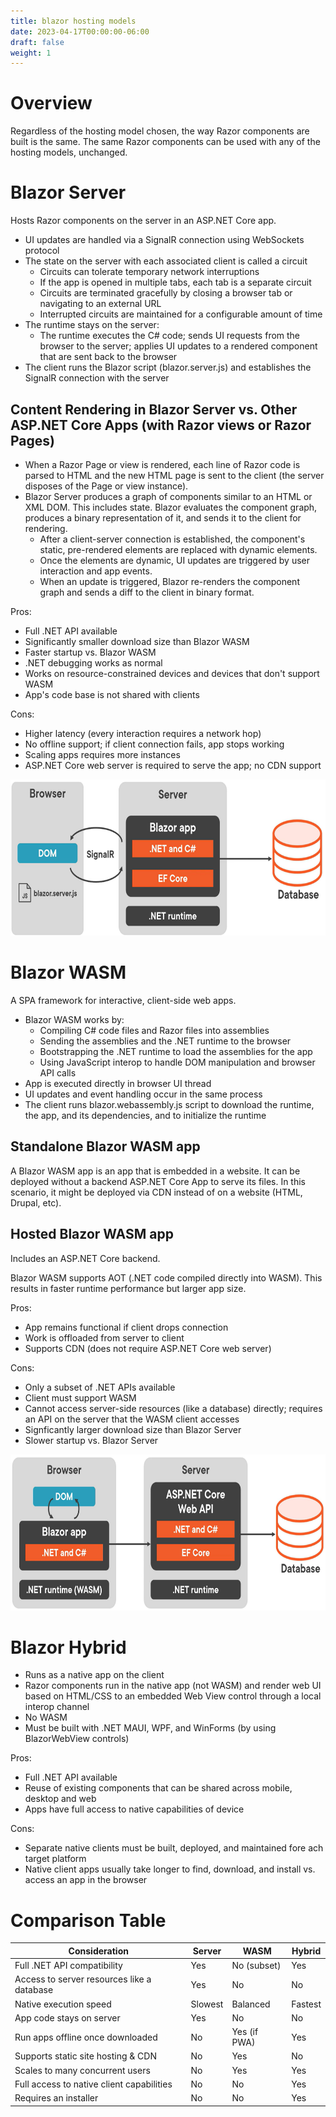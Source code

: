 ```yaml
---
title: blazor hosting models
date: 2023-04-17T00:00:00-06:00
draft: false
weight: 1
---
```


# Overview
Regardless of the hosting model chosen, the way Razor components are built is the same.  The same Razor components can be used with any of the hosting models, unchanged.

# Blazor Server
Hosts Razor components on the server in an ASP.NET Core app.
- UI updates are handled via a SignalR connection using WebSockets protocol
- The state on the server with each associated client is called a circuit
  - Circuits can tolerate temporary network interruptions
  - If the app is opened in multiple tabs, each tab is a separate circuit
  - Circuits are terminated gracefully by closing a browser tab or navigating to an external URL
  - Interrupted circuits are maintained for a configurable amount of time
- The runtime stays on the server:
  - The runtime executes the C# code; sends UI requests from the browser to the server; applies UI updates to a rendered component that are sent back to the browser
- The client runs the Blazor script (blazor.server.js) and establishes the SignalR connection with the server

## Content Rendering in Blazor Server vs. Other ASP.NET Core Apps (with Razor views or Razor Pages)
- When a Razor Page or view is rendered, each line of Razor code is parsed to HTML and the new HTML page is sent to the client (the server disposes of the Page or view instance).
- Blazor Server produces a graph of components similar to an HTML or XML DOM.  This includes state.  Blazor evaluates the component graph, produces a binary representation of it, and sends it to the client for rendering.
  - After a client-server connection is established, the component's static, pre-rendered elements are replaced with dynamic elements.
  - Once the elements are dynamic, UI updates are triggered by user interaction and app events.
  - When an update is triggered, Blazor re-renders the component graph and sends a diff to the client in binary format.

Pros:
- Full .NET API available
- Significantly smaller download size than Blazor WASM
- Faster startup vs. Blazor WASM
- .NET debugging works as normal
- Works on resource-constrained devices and devices that don't support WASM
- App's code base is not shared with clients  

Cons:
- Higher latency (every interaction requires a network hop)
- No offline support; if client connection fails, app stops working
- Scaling apps requires more instances
- ASP.NET Core web server is required to serve the app; no CDN support

<img alt="" src="blazor-server-model.png" width="657" height="250">

# Blazor WASM
A SPA framework for interactive, client-side web apps.
- Blazor WASM works by:
  - Compiling C# code files and Razor files into assemblies
  - Sending the assemblies and the .NET runtime to the browser
  - Bootstrapping the .NET runtime to load the assemblies for the app
  - Using JavaScript interop to handle DOM manipulation and browser API calls
- App is executed directly in browser UI thread
- UI updates and event handling occur in the same process
- The client runs blazor.webassembly.js script to download the runtime, the app, and its dependencies, and to initialize the runtime

## Standalone Blazor WASM app
A Blazor WASM app is an app that is embedded in a website. It can be deployed without a backend ASP.NET Core App to serve its files. In this scenario, it might be deployed via CDN instead of on a website (HTML, Drupal, etc).

## Hosted Blazor WASM app
Includes an ASP.NET Core backend.

Blazor WASM supports AOT (.NET code compiled directly into WASM).  This results in faster runtime performance but larger app size.

Pros:
- App remains functional if client drops connection
- Work is offloaded from server to client
- Supports CDN (does not require ASP.NET Core web server)

Cons:
- Only a subset of .NET APIs available
- Client must support WASM
- Cannot access server-side resources (like a database) directly; requires an API on the server that the WASM client accesses
- Signficantly larger download size than Blazor Server
- Slower startup vs. Blazor Server

<img alt="" src="blazor-wasm-model.png" width="686" height="250">

# Blazor Hybrid
- Runs as a native app on the client
- Razor components run in the native app (not WASM) and render web UI based on HTML/CSS to an embedded Web View control through a local interop channel
- No WASM
- Must be built with .NET MAUI, WPF, and WinForms (by using BlazorWebView controls)

Pros:
- Full .NET API available
- Reuse of existing components that can be shared across mobile, desktop and web
- Apps have full access to native capabilities of device

Cons:
- Separate native clients must be built, deployed, and maintained fore ach target platform
- Native client apps usually take longer to find, download, and install vs. access an app in the browser

# Comparison Table
| Consideration | Server | WASM | Hybrid |
|---------------|--------|------|--------|
Full .NET API compatibility | Yes | No (subset) | Yes
Access to server resources like a database | Yes | No | No
Native execution speed | Slowest | Balanced | Fastest
App code stays on server | Yes | No | No
Run apps offline once downloaded | No | Yes (if PWA) | Yes
Supports static site hosting & CDN | No | Yes | No
Scales to many concurrent users | No | Yes | Yes
Full access to native client capabilities | No | No | Yes
Requires an installer | No | No | Yes
